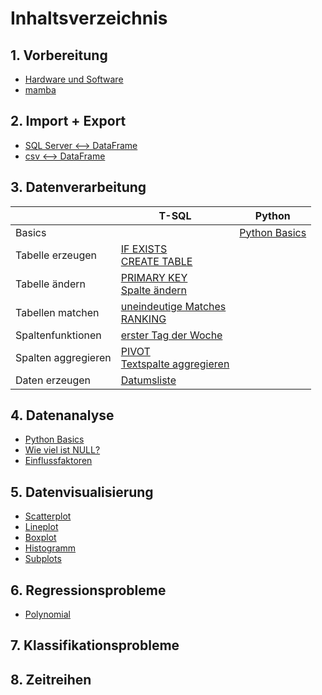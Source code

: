 # Inhaltsverzeichnis
## 1. Vorbereitung
- [Hardware und Software](Inhalt/Hardware%20und%20Software.md)
- [mamba](https://github.com/JaredBeluzi/IT/blob/main/Inhalt/mamba.md)
## 2. Import + Export
- [SQL Server <--> DataFrame](Code/SQL%20Server%20%3C--%3E%20Python%20DataFrame.py)
- [csv <--> DataFrame](Code/csv%20%3C--%3E%20Python%20DataFrame.py)
## 3. Datenverarbeitung
|   |T-SQL|Python|
|---|---|---|
|Basics                    |                                                                                                          |[Python Basics](Code/Python%20Basics%20Datenverarbeitung.py)           |
|Tabelle erzeugen          |[IF EXISTS](Code/IF%20EXISTS.sql)<br/>[CREATE TABLE](Code/CREATE%20TABLE.sql)                             |                                                                       |
|Tabelle ändern            |[PRIMARY KEY](Code/PRIMARY%20KEY.sql)<br/>[Spalte ändern](Code/Spalte%20%C3%A4ndern.sql)                  |                                                                       |
|Tabellen matchen          |[uneindeutige Matches](Code/uneindeutige%20Matches.sql)<br/>[RANKING](Code/RANKING.sql)                   |                                                                       |
|Spaltenfunktionen         |[erster Tag der Woche](Code/erster%20Tag%20der%20Woche.sql)                                               |                                                                       |
|Spalten aggregieren       |[PIVOT](Code/Pivot.sql)<br/>[Textspalte aggregieren](Code/Textspalte%20aggregieren.sql)                   |                                                                       |
|Daten erzeugen            |[Datumsliste](Code/Datumsliste%20erzeugen.sql)                                                            |                                                                       |
## 4. Datenanalyse
- [Python Basics](Code/Python%20Basics%20Datenanalyse.py)
- [Wie viel ist NULL?](Code/Wie%20viel%20ist%20NULL.py)
- [Einflussfaktoren](Inhalt/Einflussfaktoren.md)
## 5. Datenvisualisierung
- [Scatterplot](Code/Scatterplot.md)
- [Lineplot](Code/Lineplot.md)
- [Boxplot](Code/Boxplot.md)
- [Histogramm](Code/Histogramm.md)
- [Subplots](Code/Subplots.md)
## 6. Regressionsprobleme
- [Polynomial](Code/Polynomregression.md)
## 7. Klassifikationsprobleme
## 8. Zeitreihen
